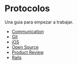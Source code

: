 Protocolos
==========

Una guia para empezar a trabajar.

* [Communication](/protocol/communication)
* [Git](/protocol/git)
* [iOS](/protocol/ios)
* [Open Source](/protocol/open-source)
* [Product Review](/protocol/product-review)
* [Rails](/protocol/rails)

